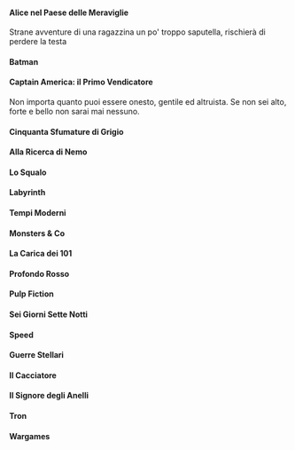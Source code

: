 #### Alice nel Paese delle Meraviglie
Strane avventure di una ragazzina un po' troppo saputella, rischierà di perdere la testa 

#### Batman


#### Captain America: il Primo Vendicatore
Non importa quanto puoi essere onesto, gentile ed altruista. Se non sei alto, forte e bello non sarai mai nessuno.

#### Cinquanta Sfumature di Grigio


#### Alla Ricerca di Nemo


#### Lo Squalo


#### Labyrinth

#### Tempi Moderni

#### Monsters & Co


#### La Carica dei 101


#### Profondo Rosso


#### Pulp Fiction


#### Sei Giorni Sette Notti

#### Speed


#### Guerre Stellari


#### Il Cacciatore


#### Il Signore degli Anelli


#### Tron

#### Wargames
